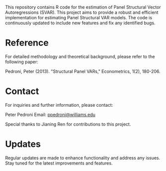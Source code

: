 This repository contains R code for the estimation of Panel Structural Vector Autoregressions (SVAR).
This project aims to provide a robust and efficient implementation for estimating Panel Structural VAR models.
The code is continuously updated to include new features and fix any identified bugs.

# Reference
For detailed methodology and theoretical background, please refer to the following paper:

Pedroni, Peter (2013). "Structural Panel VARs," Econometrics, 1(2), 180-206.

# Contact
For inquiries and further information, please contact:

Peter Pedroni
Email: ppedroni@williams.edu

Special thanks to Jianing Ren for contributions to this project.

# Updates
Regular updates are made to enhance functionality and address any issues.
Stay tuned for the latest improvements and features.

